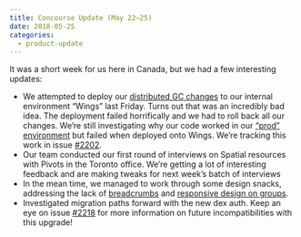 ```yaml
---
title: Concourse Update (May 22–25)
date: 2018-05-25
categories:
  - product-update
---
```


It was a short week for us here in Canada, but we had a few interesting updates:

<!-- more -->

- We attempted to deploy our [distributed GC changes](https://github.com/concourse/concourse/issues/1959) to our
  internal environment “Wings” last Friday. Turns out that was an incredibly bad idea. The deployment failed
  horrifically and we had to roll back all our changes. We’re still investigating why our code worked in
  our [“prod” environment](https://ci.concourse-ci.org/) but failed when deployed onto Wings. We’re tracking this work
  in issue [#2202](https://github.com/concourse/concourse/issues/2202).
- Our team conducted our first round of interviews on Spatial resources with Pivots in the Toronto office. We’re getting
  a lot of interesting feedback and are making tweaks for next week’s batch of interviews
- In the mean time, we managed to work through some design snacks, addressing the lack
  of [breadcrumbs](https://github.com/concourse/concourse/issues/2139)
  and [responsive design on groups](https://github.com/concourse/concourse/issues/2130).
- Investigated migration paths forward with the new dex auth. Keep an eye on
  issue [#2218](https://github.com/concourse/concourse/issues/2218) for more information on future incompatibilities
  with this upgrade!
